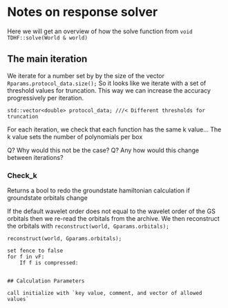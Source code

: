 # Notes on response solver

Here we will get an overview of how the solve function from `void TDHF::solve(World & world)`

## The main iteration

We iterate for a number set by by the size of the vector `Rparams.protocol_data.size();`
So it looks like we iterate with a set of threshold values for truncation.
This way we can increase the accuracy progressively per iteration.

`std::vector<double> protocol_data; ///< Different thresholds for truncation`

For each iteration, we check that each function has the same k value... The k value sets the number of polynomials per box

Q? Why would this not be the case?
Q? Any how would this change between iterations?

### Check_k

Returns a bool to redo the groundstate hamiltonian calculation if groundstate orbitals change

If the default wavelet order does not equal to the wavelet order of the GS orbitals then we re-read the orbitals from the archive.  We then reconstruct the orbitals with `reconstruct(world, Gparams.orbitals);`

`reconstruct(world, Gparams.orbitals);`
``` reconstruct a vector of functions
set fence to false
for f in vF:
    If f is compressed:


## Calculation Parameters

call initialize with `key value, comment, and vector of allowed values`







